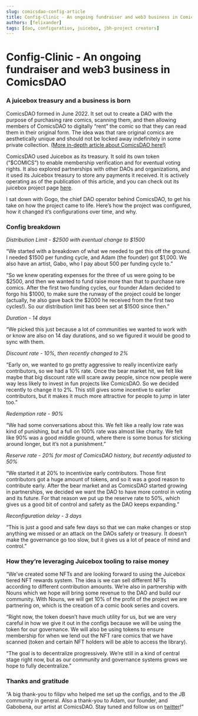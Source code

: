 ```yaml
---
slug: comicsdao-config-article
title: Config-Clinic - An ongoing fundraiser and web3 business in ComicsDAO
authors: [felixander]
tags: [dao, configuration, juicebox, jbh-project creators]
---
```


# Config-Clinic - An ongoing fundraiser and web3 business in ComicsDAO

### A juicebox treasury and a business is born

ComicsDAO formed in June 2022. It set out to create a DAO with the purpose of purchasing rare comics, scanning them, and then allowing members of ComicsDAO to digitally “rent” the comic so that they can read them in their original form. The idea was that rare original comics are aesthetically unique and should not be locked away indefinitely in some private collection. [(More in-depth article about ComicsDAO here!)](https://info.juicebox.money/blog/2022-08-29-comicsdao-the-whole-enchilada)

ComicsDAO used Juicebox as its treasury. It sold its own token (”$COMICS”) to enable membership verification and for eventual voting rights. It also explored partnerships with other DAOs and organizations, and it used its Juicebox treasury to store any payments it received. It is actively operating as of the publication of this article, and you can check out its juicebox project page [here](https://juicebox.money/@comics-dao).

I sat down with Gogo, the chief DAO operator behind ComicsDAO, to get his take on how the project came to life. Here’s how the project was configured, how it changed it’s configurations over time, and why.

### Config breakdown

*Distribution Limit - $2500 with eventual change to $1500*

“We started with a breakdown of what we needed to get this off the ground. I needed $1500 per funding cycle, and Adam (the founder) got $1,000. We also have an artist, Gabo, who I pay about 500 per funding cycle to.”

“So we knew operating expenses for the three of us were going to be $2500, and then we wanted to fund raise more than that to purchase rare comics. After the first two funding cycles, our founder Adam decided to forgo his $1000, to make sure the runway of the project could be longer (actually, he also gave back the $2000 he received from the first two cycles!). So our distribution limit has been set at $1500 since then.”

*Duration - 14 days*

“We picked this just because a lot of communities we wanted to work with or know are also on 14 day durations, and so we figured it would be good to sync with them.

*Discount rate - 10%, then recently changed to 2%*

“Early on, we wanted to go pretty aggressive to really incentivize early contributors, so we had a 10% rate. Once the bear market hit, we felt like maybe that big discount rate will scare away people, since now people were way less likely to invest in fun projects like ComicsDAO. So we decided recently to change it to 2%. This still gives some incentive to earlier contributors, but it makes it much more attractive for people to jump in later too.”

*Redemption rate - 90%*

“We had some conversations about this. We felt like a really low rate was kind of punishing, but a full on 100% rate was almost like charity. We felt like 90% was a good middle ground, where there is some bonus for sticking around longer, but it’s not a punishment.”

*Reserve rate -  20% for most of ComicsDAO history, but recently adjusted to 50%*

“We started it at 20% to incentivize early contributors. Those first contributors got a huge amount of tokens, and so it was a good reason to contribute early. After the bear market and as ComicsDAO started growing in partnerships, we decided we want the DAO to have more control in voting and its future. For that reason we put up the reserve rate to 50%, which gives us a good bit of control and safety as the DAO keeps expanding.”

*Reconfiguration delay - 3 days*

“This is just a good and safe few days so that we can make changes or stop anything we missed or an attack on the DAOs safety or treasury. It doesn’t make the governance go too slow, but it gives us a lot of peace of mind and control.”

### How they’re leveraging Juicebox tooling to raise money

“We’ve created some NFTs and are looking forward to using the Juicebox tiered NFT rewards system. The idea is we can sell different NFTs according to different contribution amounts. We’re also in partnership with Nouns which we hope will bring some revenue to the DAO and build our community. With Nouns, we will get 10% of the profit of the project we are partnering on, which is the creation of a comic book series and covers.

“Right now, the token doesn’t have much utility for us, but we are very careful in how we give it out in the configs because we will be using the token for our governance. We will also be using tokens to ensure membership for when we lend out the NFT rare comics that we have scanned (token and certain NFT holders will be able to access the library).

“The goal is to decentralize progressively. We’re still in a kind of central stage right now, but as our community and governance systems grows we hope to fully decentralize.”

### Thanks and gratitude

“A big thank-you to filipv who helped me set up the configs, and to the JB community in general. Also a thank-you to Adam, our founder, and Gabobena, our artist at ComicsDAO. Stay tuned and follow us on [twitter](https://mobile.twitter.com/comicsdao)!”
